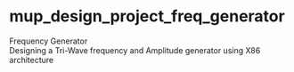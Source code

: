 # mup_design_project_freq_generator
Frequency Generator<br>
Designing a Tri-Wave frequency and Amplitude generator using X86 architecture
